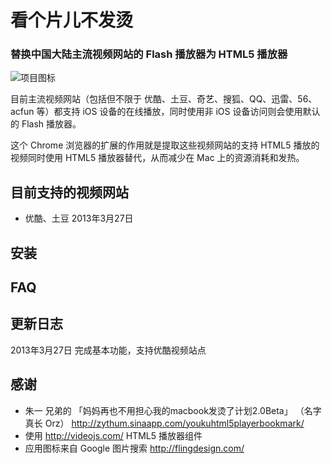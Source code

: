 # 看个片儿不发烫

### 替换中国大陆主流视频网站的 Flash 播放器为 HTML5 播放器

![项目图标](https://raw.github.com/feelinglucky/chrome-plugin-to-replace-fuck-flash-player/master/icon_128.png)

目前主流视频网站（包括但不限于 优酷、土豆、奇艺、搜狐、QQ、迅雷、56、acfun 等）都支持 iOS 设备的在线播放，同时使用非 iOS 设备访问则会使用默认的 Flash 播放器。

这个 Chrome 浏览器的扩展的作用就是提取这些视频网站的支持 HTML5 播放的视频同时使用 HTML5 播放器替代，从而减少在 Mac 上的资源消耗和发热。


## 目前支持的视频网站

* 优酷、土豆 2013年3月27日


## 安装


## FAQ


## 更新日志

2013年3月27日  完成基本功能，支持优酷视频站点

## 感谢

* 朱一 兄弟的 「妈妈再也不用担心我的macbook发烫了计划2.0Beta」 （名字真长 Orz） http://zythum.sinaapp.com/youkuhtml5playerbookmark/
* 使用 http://videojs.com/  HTML5 播放器组件
* 应用图标来自 Google 图片搜索 http://flingdesign.com/ 


